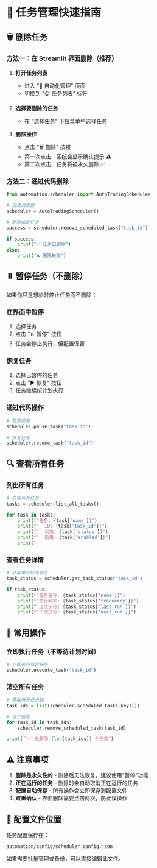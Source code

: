 # 📖 任务管理快速指南

## 🗑️ 删除任务

### 方法一：在 Streamlit 界面删除（推荐）

1. **打开任务列表**
   - 进入 "🤖 自动化管理" 页面
   - 切换到 "📋 任务列表" 标签

2. **选择要删除的任务**
   - 在 "选择任务" 下拉菜单中选择任务

3. **删除操作**
   - 点击 "🗑️ 删除" 按钮
   - 第一次点击：系统会显示确认提示 ⚠️
   - 第二次点击：任务将被永久删除 ✅

### 方法二：通过代码删除

```python
from automation.scheduler import AutoTradingScheduler

# 创建调度器
scheduler = AutoTradingScheduler()

# 删除指定任务
success = scheduler.remove_scheduled_task("task_id")

if success:
    print("✅ 任务已删除")
else:
    print("❌ 删除失败")
```

## ⏸️ 暂停任务（不删除）

如果你只是想临时停止任务而不删除：

### 在界面中暂停
1. 选择任务
2. 点击 "⏸️ 暂停" 按钮
3. 任务会停止执行，但配置保留

### 恢复任务
1. 选择已暂停的任务
2. 点击 "▶️ 恢复" 按钮
3. 任务继续按计划执行

### 通过代码操作

```python
# 暂停任务
scheduler.pause_task("task_id")

# 恢复任务
scheduler.resume_task("task_id")
```

## 🔍 查看所有任务

### 列出所有任务

```python
# 获取所有任务
tasks = scheduler.list_all_tasks()

for task in tasks:
    print(f"任务: {task['name']}")
    print(f"  ID: {task['task_id']}")
    print(f"  状态: {task['status']}")
    print(f"  启用: {task['enabled']}")
    print()
```

### 查看任务详情

```python
# 获取单个任务状态
task_status = scheduler.get_task_status("task_id")

if task_status:
    print(f"任务名称: {task_status['name']}")
    print(f"执行频率: {task_status['frequency']}")
    print(f"上次执行: {task_status['last_run']}")
    print(f"下次执行: {task_status['next_run']}")
```

## 🚀 常用操作

### 立即执行任务（不等待计划时间）

```python
# 立即执行指定任务
scheduler.execute_task("task_id")
```

### 清空所有任务

```python
# 获取所有任务ID
task_ids = list(scheduler.scheduled_tasks.keys())

# 逐个删除
for task_id in task_ids:
    scheduler.remove_scheduled_task(task_id)

print(f"✅ 已删除 {len(task_ids)} 个任务")
```

## ⚠️ 注意事项

1. **删除是永久性的** - 删除后无法恢复，建议使用"暂停"功能
2. **正在运行的任务** - 删除时会自动取消正在运行的任务
3. **配置自动保存** - 所有操作会立即保存到配置文件
4. **双重确认** - 界面删除需要点击两次，防止误操作

## 💾 配置文件位置

任务配置保存在：
```
automation/config/scheduler_config.json
```

如果需要批量管理或备份，可以直接编辑此文件。
